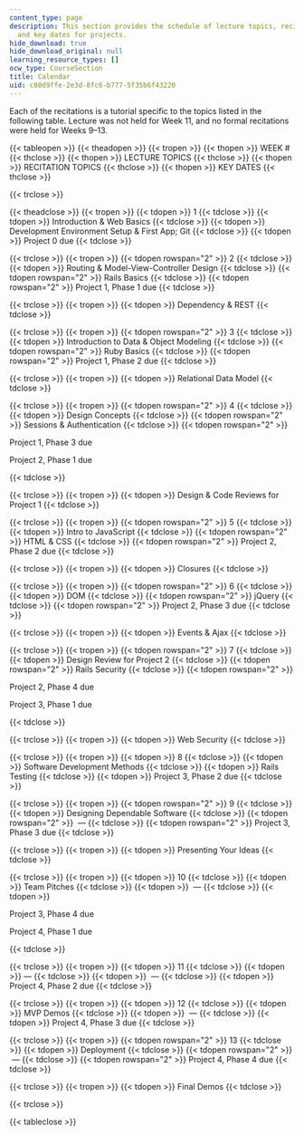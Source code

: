 ```yaml
---
content_type: page
description: This section provides the schedule of lecture topics, recitation topics,
  and key dates for projects.
hide_download: true
hide_download_original: null
learning_resource_types: []
ocw_type: CourseSection
title: Calendar
uid: c80d9ffe-2e3d-8fc6-b777-5f35b6f43220
---
```


Each of the recitations is a tutorial specific to the topics listed in the following table. Lecture was not held for Week 11, and no formal recitations were held for Weeks 9–13.

{{< tableopen >}}
{{< theadopen >}}
{{< tropen >}}
{{< thopen >}}
WEEK #
{{< thclose >}}
{{< thopen >}}
LECTURE TOPICS
{{< thclose >}}
{{< thopen >}}
RECITATION TOPICS
{{< thclose >}}
{{< thopen >}}
KEY DATES
{{< thclose >}}

{{< trclose >}}

{{< theadclose >}}
{{< tropen >}}
{{< tdopen >}}
1
{{< tdclose >}}
{{< tdopen >}}
Introduction & Web Basics
{{< tdclose >}}
{{< tdopen >}}
Development Environment Setup & First App; Git
{{< tdclose >}}
{{< tdopen >}}
Project 0 due
{{< tdclose >}}

{{< trclose >}}
{{< tropen >}}
{{< tdopen rowspan="2" >}}
2
{{< tdclose >}}
{{< tdopen >}}
Routing & Model-View-Controller Design
{{< tdclose >}}
{{< tdopen rowspan="2" >}}
Rails Basics
{{< tdclose >}}
{{< tdopen rowspan="2" >}}
Project 1, Phase 1 due
{{< tdclose >}}

{{< trclose >}}
{{< tropen >}}
{{< tdopen >}}
Dependency & REST
{{< tdclose >}}

{{< trclose >}}
{{< tropen >}}
{{< tdopen rowspan="2" >}}
3
{{< tdclose >}}
{{< tdopen >}}
Introduction to Data & Object Modeling
{{< tdclose >}}
{{< tdopen rowspan="2" >}}
Ruby Basics
{{< tdclose >}}
{{< tdopen rowspan="2" >}}
Project 1, Phase 2 due
{{< tdclose >}}

{{< trclose >}}
{{< tropen >}}
{{< tdopen >}}
Relational Data Model
{{< tdclose >}}

{{< trclose >}}
{{< tropen >}}
{{< tdopen rowspan="2" >}}
4
{{< tdclose >}}
{{< tdopen >}}
Design Concepts
{{< tdclose >}}
{{< tdopen rowspan="2" >}}
Sessions & Authentication
{{< tdclose >}}
{{< tdopen rowspan="2" >}}


Project 1, Phase 3 due

Project 2, Phase 1 due


{{< tdclose >}}

{{< trclose >}}
{{< tropen >}}
{{< tdopen >}}
Design & Code Reviews for Project 1
{{< tdclose >}}

{{< trclose >}}
{{< tropen >}}
{{< tdopen rowspan="2" >}}
5
{{< tdclose >}}
{{< tdopen >}}
Intro to JavaScript
{{< tdclose >}}
{{< tdopen rowspan="2" >}}
HTML & CSS
{{< tdclose >}}
{{< tdopen rowspan="2" >}}
Project 2, Phase 2 due
{{< tdclose >}}

{{< trclose >}}
{{< tropen >}}
{{< tdopen >}}
Closures
{{< tdclose >}}

{{< trclose >}}
{{< tropen >}}
{{< tdopen rowspan="2" >}}
6
{{< tdclose >}}
{{< tdopen >}}
DOM
{{< tdclose >}}
{{< tdopen rowspan="2" >}}
jQuery
{{< tdclose >}}
{{< tdopen rowspan="2" >}}
Project 2, Phase 3 due
{{< tdclose >}}

{{< trclose >}}
{{< tropen >}}
{{< tdopen >}}
Events & Ajax
{{< tdclose >}}

{{< trclose >}}
{{< tropen >}}
{{< tdopen rowspan="2" >}}
7
{{< tdclose >}}
{{< tdopen >}}
Design Review for Project 2
{{< tdclose >}}
{{< tdopen rowspan="2" >}}
Rails Security
{{< tdclose >}}
{{< tdopen rowspan="2" >}}


Project 2, Phase 4 due

Project 3, Phase 1 due


{{< tdclose >}}

{{< trclose >}}
{{< tropen >}}
{{< tdopen >}}
Web Security
{{< tdclose >}}

{{< trclose >}}
{{< tropen >}}
{{< tdopen >}}
8
{{< tdclose >}}
{{< tdopen >}}
Software Development Methods
{{< tdclose >}}
{{< tdopen >}}
Rails Testing
{{< tdclose >}}
{{< tdopen >}}
Project 3, Phase 2 due
{{< tdclose >}}

{{< trclose >}}
{{< tropen >}}
{{< tdopen rowspan="2" >}}
9
{{< tdclose >}}
{{< tdopen >}}
Designing Dependable Software
{{< tdclose >}}
{{< tdopen rowspan="2" >}}
 —
{{< tdclose >}}
{{< tdopen rowspan="2" >}}
Project 3, Phase 3 due
{{< tdclose >}}

{{< trclose >}}
{{< tropen >}}
{{< tdopen >}}
Presenting Your Ideas
{{< tdclose >}}

{{< trclose >}}
{{< tropen >}}
{{< tdopen >}}
10
{{< tdclose >}}
{{< tdopen >}}
Team Pitches
{{< tdclose >}}
{{< tdopen >}}
 —
{{< tdclose >}}
{{< tdopen >}}


Project 3, Phase 4 due

Project 4, Phase 1 due


{{< tdclose >}}

{{< trclose >}}
{{< tropen >}}
{{< tdopen >}}
11
{{< tdclose >}}
{{< tdopen >}}
—
{{< tdclose >}}
{{< tdopen >}}
 —
{{< tdclose >}}
{{< tdopen >}}
Project 4, Phase 2 due
{{< tdclose >}}

{{< trclose >}}
{{< tropen >}}
{{< tdopen >}}
12
{{< tdclose >}}
{{< tdopen >}}
MVP Demos
{{< tdclose >}}
{{< tdopen >}}
 —
{{< tdclose >}}
{{< tdopen >}}
Project 4, Phase 3 due
{{< tdclose >}}

{{< trclose >}}
{{< tropen >}}
{{< tdopen rowspan="2" >}}
13
{{< tdclose >}}
{{< tdopen >}}
Deployment
{{< tdclose >}}
{{< tdopen rowspan="2" >}}
 —
{{< tdclose >}}
{{< tdopen rowspan="2" >}}
Project 4, Phase 4 due
{{< tdclose >}}

{{< trclose >}}
{{< tropen >}}
{{< tdopen >}}
Final Demos
{{< tdclose >}}

{{< trclose >}}

{{< tableclose >}}
